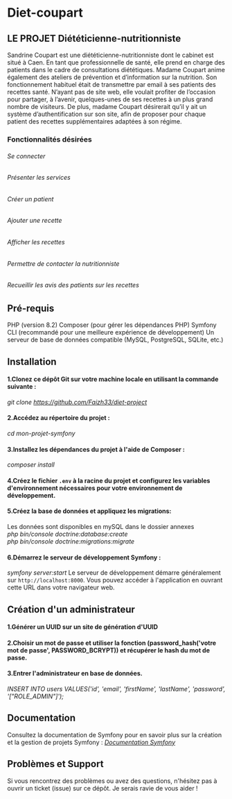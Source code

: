 # Diet-coupart

## LE PROJET Diététicienne-nutritionniste
Sandrine Coupart est une diététicienne-nutritionniste dont le cabinet est situé à Caen. En tant que professionnelle de santé, elle prend en charge des patients dans le cadre de consultations diététiques. Madame Coupart anime également des ateliers de prévention et d’information sur la nutrition. Son fonctionnement habituel était de transmettre par email à ses patients des recettes santé. N’ayant pas de site web, elle voulait profiter de l’occasion pour partager, à l’avenir, quelques-unes de ses recettes à un plus grand nombre de visiteurs. De plus, madame Coupart désirerait qu’il y ait un système d’authentification sur son site, afin de proposer pour chaque patient des recettes supplémentaires adaptées à son régime.

### Fonctionnalités désirées
###### Se connecter
###### Présenter les services
###### Créer un patient
###### Ajouter une recette
###### Afficher les recettes
###### Permettre de contacter la nutritionniste
###### Recueillir les avis des patients sur les recettes

## Pré-requis
PHP (version 8.2)
Composer (pour gérer les dépendances PHP)
Symfony CLI (recommandé pour une meilleure expérience de développement)
Un serveur de base de données compatible (MySQL, PostgreSQL, SQLite, etc.)

## Installation
#### 1.Clonez ce dépôt Git sur votre machine locale en utilisant la commande suivante :
*git clone https://github.com/Faizh33/diet-project*
#### 2.Accédez au répertoire du projet :
*cd mon-projet-symfony*
#### 3.Installez les dépendances du projet à l'aide de Composer :
*composer install*
#### 4.Créez le fichier `.env` à la racine du projet et configurez les variables d'environnement nécessaires pour votre environnement de développement.
#### 5.Créez la base de données et appliquez les migrations:
Les données sont disponibles en mySQL dans le dossier annexes  
*php bin/console doctrine:database:create*  
*php bin/console doctrine:migrations:migrate*
#### 6.Démarrez le serveur de développement Symfony :
*symfony server:start*
Le serveur de développement démarre généralement sur `http://localhost:8000`. Vous pouvez accéder à l'application en ouvrant cette URL dans votre navigateur web.

## Création d'un administrateur
#### 1.Générer un UUID sur un site de génération d'UUID
#### 2.Choisir un mot de passe et utiliser la fonction (password_hash('votre mot de passe', PASSWORD_BCRYPT)) et récupérer le hash du mot de passe.
#### 3.Entrer l'administrateur en base de données.
*INSERT INTO users VALUES('id', 'email', 'firstName', 'lastName', 'password', '["ROLE_ADMIN"]');*

## Documentation
Consultez la documentation de Symfony pour en savoir plus sur la création et la gestion de projets Symfony :
*[Documentation Symfony](https://symfony.com/doc/current/index.html)*

## Problèmes et Support
Si vous rencontrez des problèmes ou avez des questions, n'hésitez pas à ouvrir un ticket (issue) sur ce dépôt. Je serais ravie de vous aider !






